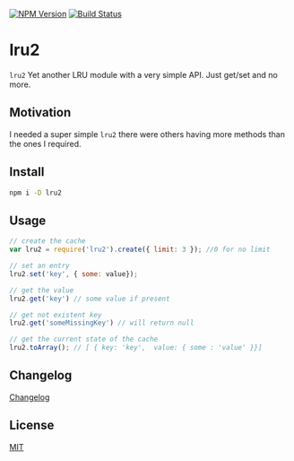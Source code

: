 [![NPM Version](http://img.shields.io/npm/v/lru2.svg?style=flat)](https://npmjs.org/package/lru2)
[![Build Status](http://img.shields.io/travis/royriojas/lru2.svg?style=flat)](https://travis-ci.org/royriojas/lru2)

# lru2
`lru2` Yet another LRU module with a very simple API. Just get/set and no more.

## Motivation
I needed a super simple `lru2` there were others having more methods than the ones I required.
## Install

```bash
npm i -D lru2
```

## Usage

```javascript
// create the cache
var lru2 = require('lru2').create({ limit: 3 }); //0 for no limit

// set an entry
lru2.set('key', { some: value});

// get the value
lru2.get('key') // some value if present

// get not existent key
lru2.get('someMissingKey') // will return null

// get the current state of the cache
lru2.toArray(); // [ { key: 'key',  value: { some : 'value' }}]

```

## Changelog

[Changelog](./changelog.md)

## License

[MIT](./LICENSE)

